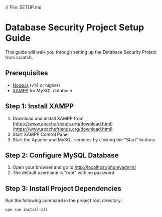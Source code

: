 // File: SETUP.md
# Database Security Project Setup Guide

This guide will walk you through setting up the Database Security Project from scratch.

## Prerequisites

- [Node.js](https://nodejs.org/) (v14 or higher)
- [XAMPP](https://www.apachefriends.org/download.html) for MySQL database

## Step 1: Install XAMPP

1. Download and install XAMPP from [https://www.apachefriends.org/download.html](https://www.apachefriends.org/download.html)
2. Start XAMPP Control Panel
3. Start the Apache and MySQL services by clicking the "Start" buttons

## Step 2: Configure MySQL Database

1. Open your browser and go to [http://localhost/phpmyadmin/](http://localhost/phpmyadmin/)
2. The default username is "root" with no password

## Step 3: Install Project Dependencies

Run the following command in the project root directory:

```bash
npm run install-all